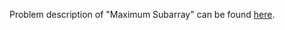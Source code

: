 Problem description of "Maximum Subarray" can be found [here](https://leetcode.com/problems/maximum-subarray/).
